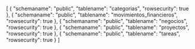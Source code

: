 [
  {
    "schemaname": "public",
    "tablename": "categorias",
    "rowsecurity": true
  },
  {
    "schemaname": "public",
    "tablename": "movimientos_financieros",
    "rowsecurity": true
  },
  {
    "schemaname": "public",
    "tablename": "negocios",
    "rowsecurity": true
  },
  {
    "schemaname": "public",
    "tablename": "proyectos",
    "rowsecurity": true
  },
  {
    "schemaname": "public",
    "tablename": "tareas",
    "rowsecurity": true
  }
]